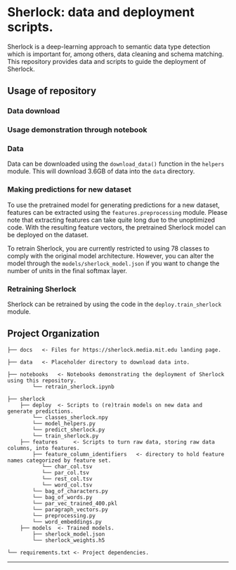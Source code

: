 # Sherlock: data and deployment scripts.

Sherlock is a deep-learning approach to semantic data type detection which is important for, among others, data cleaning and schema matching. This repository provides data and scripts to guide the deployment of Sherlock.

## Usage of repository

### Data download


### Usage demonstration through notebook


### Data
Data can be downloaded using the `download_data()` function in the `helpers` module.
This will download 3.6GB of data into the `data` directory.


### Making predictions for new dataset
To use the pretrained model for generating predictions for a new dataset, features can be extracted using the `features.preprocessing` module. Please note that extracting features can take quite long due to the unoptimized code.
With the resulting feature vectors, the pretrained Sherlock model can be deployed on the dataset.

To retrain Sherlock, you are currently restricted to using 78 classes to comply with the original model architecture.
However, you can alter the model through the `models/sherlock_model.json` if you want to change the number of units in the final softmax layer.


### Retraining Sherlock
Sherlock can be retrained by using the code in the `deploy.train_sherlock` module.



## Project Organization
     
    ├── docs   <- Files for https://sherlock.media.mit.edu landing page.
     
    ├── data   <- Placeholder directory to download data into.
     
    ├── notebooks   <- Notebooks demonstrating the deployment of Sherlock using this repository.
            └── retrain_sherlock.ipynb
     
    ├── sherlock                
        ├── deploy  <- Scripts to (re)train models on new data and generate predictions.
            └── classes_sherlock.npy
            └── model_helpers.py
            └── predict_sherlock.py
            └── train_sherlock.py
        ├── features     <- Scripts to turn raw data, storing raw data columns, into features.
            ├── feature_column_identifiers   <- directory to hold feature names categorized by feature set.
               └── char_col.tsv
               └── par_col.tsv
               └── rest_col.tsv
               └── word_col.tsv
            └── bag_of_characters.py
            └── bag_of_words.py
            └── par_vec_trained_400.pkl
            └── paragraph_vectors.py
            └── preprocessing.py
            └── word_embeddings.py
        ├── models  <- Trained models.
            ├── sherlock_model.json
            └── sherlock_weights.h5
    
    └── requirements.txt <- Project dependencies.

------------
